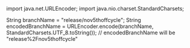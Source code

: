 import java.net.URLEncoder;
import java.nio.charset.StandardCharsets;

String branchName = "release/nov5thoffcycle";
String encodedBranchName = URLEncoder.encode(branchName, StandardCharsets.UTF_8.toString());
// encodedBranchName will be "release%2Fnov5thoffcycle"
